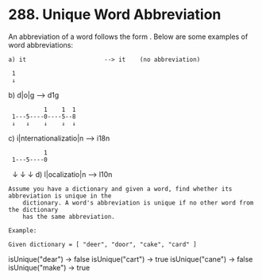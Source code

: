 # 288. Unique Word Abbreviation

An abbreviation of a word follows the form <first letter><number><last letter>.
        Below are some examples of word abbreviations:

    a) it                      --> it    (no abbreviation)

     1
     ↓
b) d|o|g                   --> d1g

              1    1  1
     1---5----0----5--8
     ↓   ↓    ↓    ↓  ↓
c) i|nternationalizatio|n  --> i18n

              1
     1---5----0
     ↓   ↓    ↓
d) l|ocalizatio|n          --> l10n

    Assume you have a dictionary and given a word, find whether its abbreviation is unique in the
        dictionary. A word's abbreviation is unique if no other word from the dictionary
        has the same abbreviation.

    Example:

    Given dictionary = [ "deer", "door", "cake", "card" ]

isUnique("dear") -> false
isUnique("cart") -> true
isUnique("cane") -> false
isUnique("make") -> true